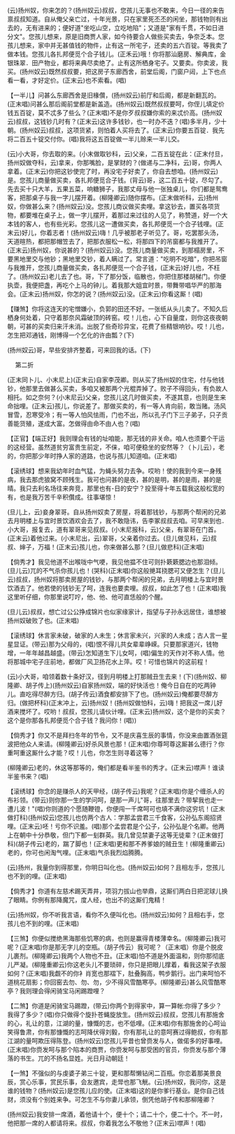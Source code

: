 <!-- { "loadSidebar": true } -->
(云)扬州奴，你来怎的？(扬州奴云)叔叔，您孩儿无事也不敢来，今日一径的来告禀叔叔知道。自从俺父亲亡过，十年光景，只在家里死丕丕的闲坐，那钱物则有出去的，无有进来的；便好道"坐吃山空，立吃地陷"；又道是"家有千贯，不如日进分文"。您孩儿想来，原是旧商贾人家，如今待要合人做些买卖去，争奈乏本。您孩儿想来，家中并无甚值钱的物件，止有这一所宅子，还卖的五六百锭。等我卖了做本钱。您孩儿各扎邦便觅个合子钱儿。(正禾云)哦！你将那汕磨房、解典库，金银珠翠．田产物业，都将来典尽卖绝了。止有这所栖身宅子。又要卖。你卖波，我买。(扬州奴云)既然叔叔要，把这房子东廊西舍，前堂后阁，门窗户闼，上下也点看一看，才好定价。(正末云)也不索看。(唱)

【一半儿】问甚么东廊西舍是旧椽儹，(扬州奴云)前厅和后阁，都是新翻瓦的。(正末唱)问甚么那后阁前堂都是新盖造。(扬州奴云)既然叔叔要呵，你侄儿填定价钱五百锭，莫不忒多了些么？(正末唱)不是你歹叔叔嫌你索的来忒价高。(扬州奴云)叔叔，这钱钞几时有？(正末云)这许多钱钞，也一时办不迭？(唱)多半月，少十朝。(扬州奴云)叔叔，这项货紧，则怕着人买将去了。(正末云)你要五百锭．我先将二百五十锭交付你。(唱)我将这五百锭做一半儿赊来一半儿交。

(云)小大哥，你去取的来。(小末做取钞科，云)父亲，二百五锭在此：(正末付旦，扬州奴做夺科，云)拿来，你那嘴脸，是掌财的？(做递与二净科，云)哥，你两人拿着。(正末云)你把这钞使完了时，再没宅子好卖了，你自去想咱。(扬州奴云)是。您孩儿商量做买卖，各扎邦便觅合子钱。(背云)哥，这二百五十锭，尽勾了。先去买十只大羊，五果五菜，响糖狮子，我那丈母与他一张独桌儿，你们都是鸳鸯客，把那桌子与我一字儿摆开着。(柳隆卿云)随你摆布。(正末做听科，云)扬州奴，你做甚么来？(扬州奴云)没。您孩儿商议做买卖哩。拿这钞去，置买各项货物，都要堆在桌子上，做一字儿摆开，着那过来过往的人见了，称赞道，好一个大本钱的客人，也有些光彩。您孩儿这一遭做买卖，各扎邦便觅一个合子钱哩。(正末云)好儿，你着志者！(扬州奴云)嗨！几乎被那老子听见了。哥，吃罢那头汤，天道暄热，都把那帽笠去了，把那衣服松一松，将那四下的吊窗都与我推开了。(正末云)扬州奴，你说甚的？(扬州奴云)没。您孩儿商量做买卖，到那榻房里，不要黑地里交与他钞；黑地里交钞，着人瞒过了。常言道："吃明不吃暗"，你把吊窗与我推开，您孩儿商量做买卖，各扎邦便觅一个合子钱，(正末云)好儿也，不枉了。(扬州奴云)老儿去了也。哥，下了那分饭，临散也，你把住那楼胡梯门。你便执壶，我便把盏，再吃个上马的钟儿。着我那大姐宜时景，带舞带唱华严的那海会。(正末云)扬州奴，你怎的说？(扬州奴云)没。(正末云)你看这厮！(唱)

【赚煞】你将这连天的宅憎嫌小，负郭的田还不好。一张纸从头儿卖了。不知久后栖身何处着，只守着那奈风霜破顶的砖窑。哎！儿也，心下自量度，则你这夜夜朝朝，可甚的买卖归来汗未消。出脱了些奇珍异宝，花费了些精银响钞。哎！儿也，怎生把邓通钱，刚博得一个乞化的许由瓢？(下)

(扬州奴云)哥，早些安排齐整着，可来回我的话。(下)

　
第二折

(正末同卜儿、小末尼上)(正末云)自家李茂卿。则从买了扬州奴的住宅，付与他钱钞，他那里去做甚么买卖，多咱又被那两个光棍弄掉了。败子不得回头，有负故人相托。如之奈何？(小末尼云)父亲，您孩儿这几时做买卖，不遂其意，也则是生来命拙哩。(正末云)孩儿，你说差了。那做买卖的，有一等人肯向前，敢当赌。汤风冒雪，忍寒受冷；有一等人怕风怯雨，门也不出，所以孔子门下三子弟子，只子贡善能货殖，遂成大富。怎做得由命不由人也？(唱)

【正官】【端正好】我则理会有钱的址咱能，那无钱的非关命。咱人也须要个干运的这经营。虽然道贫穷富贵生前定，不俫，咱可便稳坐的安然等？（卜儿云），老的，你把那少年时挣人家的道路，也说与孩儿知道咱。(正末唱)

【滚绣球】想来我幼年时血气猛，为蝇头努力去争。哎哟！使的我到今来一身残病，我去那虎狼窝不顾残生。我可也问甚的是夜，甚的是明，甚的是雨，甚的是晴。我只去利名场往来奔竞，那里也有-日的安宁？投至得十年五载我这般松宽的有，也是我万苦千辛积儹成。往事堪惊！

(旦儿上，云)妾身翠哥。自从扬州奴卖了房屋，将着那钱钞，与那两个帮闲的兄弟去月明楼上与宜时景饮酒欢会去了，我不敢隐讳，告李冢叔叔去咱。可早来到也．小大哥，报复去，道有翠哥来见叔叔。(小末尼报科，云)父亲，有翠哥在门首。(正末云)着他过来。(小末尼出，云)翠哥，父亲着你过去。(旦儿做见科，云)叔叔、婶子，万福！(正末云)孩儿也，你来做甚么那？(旦儿做悲科)(正末唱)

【倘秀才】我见他道不出喉咙中气哽，我见他揾不住可则扑簌簌腮边也那泪倾。(旦儿云)兀的不气杀你孩儿也！(哭科)(正末唱)你这般撧耳挠腮可又便怎生？(旦儿云)叔叔，扬州奴将那卖房屋的钱钞，与那两个帮闲的兄弟，去月明楼上与宜时景饮酒去了。他若使的钱钞无了呵，连我也要卖哩。叔叔，如此怎了也！(正末唱)我这里听仔细，你那里说叮咛，他、他、他可直恁般的个醒。

(旦儿云)叔叔，想亡过公公挣成锦片也似家缘家计，指望与子孙永远居住，谁想被扬州奴破败了也。(正末唱)

【滚绣球】休言家未破，破家的人未生；休言家未兴，兴家的人未成；古人言一星星显证。(带云)那为父母的，(唱)恨不得儿共女辈辈峥嵘。只要那家道兴，钱物增，一年年越昌越盛。(带云)怎知道生下儿女呵，(唱)偏生的天作对不称人情。他将那城中宅子庄前地，都做厂风卫扬花水上萍。哎！可惜也锦片的这前程！

(云)小大哥，咱领着数十条好汉，径到月明楼上打那贼丑生去来！(下)(扬州奴、柳隆卿、胡子传上)(扬州奴云)自家扬州奴，端的好快活也！俺今日自在的吃两钟儿。直吃得尽醉方归。(胡子传云)酒食都安排下了也。(扬州奴云)俺都要尽醉方归。(做把杯科)(正末冲上，云)扬州奴！(扬州奴做怕科，云)嗨！把我这一席儿好酒来搅坏了。哎哟！叔叔，您孩儿请伙计哩。(正末云)扬州奴，这个是你的买卖？这个是你那各扎邦便觅个合子钱？我问你！(唱))

【倘秀才】你又不是拜扫冬年的节令，又不是庆喜生辰的事情，你没来由置酒张筵波把他众人来请。(柳隆卿云)好杀风景也那！(正末唱)你尊呵尊这厮甚么德行？你重呵重这厮什么才能？哎！儿也，你怎生则寻着这等？

(柳隆卿云)老的，休这等那等的，俺们都是看半鉴书的秀才。(正末云)噤声！谁读半鉴书来？(唱)

【滚绣球】你念的是赚杀人的天甲经，(胡子传云)我呢？(正末唱)你是个缠杀人的布衫领。(带云)则你那一生的学问呵，是那一声儿"哥，往那里去？带挈我也走一遭儿波！"(唱)你则道的个愿随鞭镫，你便闯一千席呵可也填不满你这穷坑！(正末做打科)(扬州奴云)您孩儿也仿两个古人：学那孟尝君三千食客，公孙弘东阁招贤哩。(正末云)呸！亏你不识羞。(唱)那个孟尝君是个公子，公孙弘是个名卿。他两上在朝中十分恭敬，但门下都一刬群英。我几曾见禁妻子这等无徒辈？(正末做打科)(胡子传云)老的，踹了脚也！(正末唱)更和那不养爹娘的贼丑生！(柳隆重卿云)老的，你可也闲淘气哩。(正末唱)气杀我烈焰腾腾。

(云)扬州，我量你到得那里，你明日叫化也。(扬州奴云)如何？且相左手，您孩儿也不到的哩。(正末唱)

【倘秀才】你道有左慈术踢天弄井，项羽力拔山也举鼎，这厮们两白日把泥球儿换了眼睛。你例有那降魔咒，度人经，也出不的这厮们鬼精！

(云)扬州奴，你不听我言语，看你不久便叫化也。(扬州奴云)如何？且相右手，您孩儿也不到的哩。(正末唱)

【三煞】你便似搅绝黑海那些饥寒的病，也则是赢得青楼薄幸名。(柳隆卿云)我可呢？(正末唱)你是那无字儿的空瓶。（胡子传云）我可呢？（正末唱）你是个脱皮儿裹剂。(柳隆卿云)我两个人物也不丑。(正末唱)怕不道是外面温和，则你那彻底儿严凝。(柳隆重卿云)你这老头儿不要琐碎，你只是把眼儿撑着，看我这架子衣服如何？(正末唱)我觑不的你衤肖宽也那褶下，肚叠胸高，鸭步鹅行。出门来呵怕不道桃花扇影；你回窑去勿、勿、勿，少不得风雪酷寒亭。(柳隆卿云)甚么风雪酷寒亭？我则理会得闲骑宝马闲踢蹬哩？

【二煞】你道是闲骑宝马踢蹬，(带云)你两个到得家中，算一算帐:你得了多少？我得了多少？(唱)你只做得个旋扑苍蝇旋放生。(扬州奴云)叔叔，您孩儿有那施舍的心，礼让的意，江湖的量，慷慨的志，也不低哩。(正末唱)你有那施舍的心呵讪笑得鲁肃，你有那慷慨的志呵降伏得刘毅，你有那礼让的意呵赛过得鲍叔，你有那江湖的量呵欺压得陈登。(扬州奴云)您孩儿平昔也曾赍发与人，做偌多的好事哩。(正末唱)你赍发呵与那个陷本的商贾，你赍发呵与那受困的官员，你赍发与那个薄落的书生。兀的不扬名显姓。光日月动朝廷！

【一煞】不强似的与虔婆子弟三十锭，更和那帮懒钻闲二百瓶。你恋着那美景良辰，赏心乐事，赏民乐事，会友邀宾，走斝也那飞觥。(云)扬州奴，我问你，这是谁的钱物？(扬州奴云)是您孩儿应的使。(正末唱)这的是你爹行基业。是你自己钱财，须没有个别姓来争。可怎生不与你妻儿承领，倒凭他胡子传和那柳隆卿？

(扬州奴云)我安排一席酒，着他请十个，便十个；请二十个，便二十个。不一时，他把那一席的人都请将来。叔叔，你着我怎么不敬他？(正末云)噤声！(唱)

